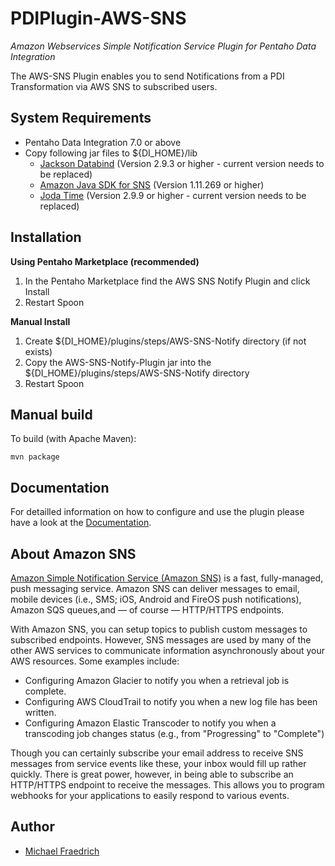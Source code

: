 # PDIPlugin-AWS-SNS
_Amazon Webservices Simple Notification Service Plugin for Pentaho Data Integration_

The AWS-SNS Plugin enables you to send Notifications from a PDI Transformation via AWS SNS 
to subscribed users.



## System Requirements

- Pentaho Data Integration 7.0 or above
- Copy following jar files to ${DI\_HOME}/lib
    - [Jackson Databind][jackson] (Version 2.9.3 or higher - current version needs to be replaced)
    - [Amazon Java SDK for SNS][aws-sdk] (Version 1.11.269 or higher)
    - [Joda Time][joda] (Version 2.9.9 or higher - current version needs to be replaced)



## Installation

**Using Pentaho Marketplace (recommended)**

1. In the Pentaho Marketplace find the AWS SNS Notify Plugin and click Install
2. Restart Spoon

**Manual Install**

1. Create ${DI\_HOME}/plugins/steps/AWS-SNS-Notify directory (if not exists)
2. Copy the AWS-SNS-Notify-Plugin jar into the ${DI\_HOME}/plugins/steps/AWS-SNS-Notify directory
3. Restart Spoon



## Manual build

To build (with Apache Maven):

```shell
mvn package
```



## Documentation

For detailled information on how to configure and use the plugin please have a look at the [Documentation](docs/index.md).



## About Amazon SNS

[Amazon Simple Notification Service (Amazon SNS)][sns] is a fast, fully-managed,
push messaging service. Amazon SNS can deliver messages to email, mobile devices
(i.e., SMS; iOS, Android and FireOS push notifications), Amazon SQS queues,and
— of course — HTTP/HTTPS endpoints.

With Amazon SNS, you can setup topics to publish custom messages to subscribed
endpoints. However, SNS messages are used by many of the other AWS services to
communicate information asynchronously about your AWS resources. Some examples
include:

* Configuring Amazon Glacier to notify you when a retrieval job is complete.
* Configuring AWS CloudTrail to notify you when a new log file has been written.
* Configuring Amazon Elastic Transcoder to notify you when a transcoding job
  changes status (e.g., from "Progressing" to "Complete")

Though you can certainly subscribe your email address to receive SNS messages
from service events like these, your inbox would fill up rather quickly. There
is great power, however, in being able to subscribe an HTTP/HTTPS endpoint to
receive the messages. This allows you to program webhooks for your applications
to easily respond to various events.



## Author

- [Michael Fraedrich](https://github.com/FreddyFFM/)



[sns]: https://aws.amazon.com/sns/
[jackson]: https://github.com/FasterXML/jackson-databind/wiki
[aws-sdk]: https://aws.amazon.com/de/sdk-for-java/
[joda]: https://github.com/JodaOrg/joda-time/releases
